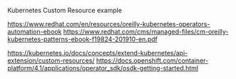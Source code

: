 Kubernetes Custom Resource example

https://www.redhat.com/en/resources/oreilly-kubernetes-operators-automation-ebook
https://www.redhat.com/cms/managed-files/cm-oreilly-kubernetes-patterns-ebook-f19824-201910-en.pdf

https://kubernetes.io/docs/concepts/extend-kubernetes/api-extension/custom-resources/
https://docs.openshift.com/container-platform/4.1/applications/operator_sdk/osdk-getting-started.html

